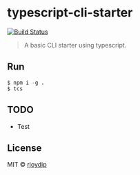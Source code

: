 # typescript-cli-starter

[![Build Status](https://travis-ci.com/rjoydip/typescript-cli-starter.svg?branch=master)](https://travis-ci.com/rjoydip/typescript-cli-starter)

> A basic CLI starter using typescript.

## Run

```shell
$ npm i -g .
$ tcs
```

## TODO

- Test

## License

MIT © [rjoydip](https://github.com/rjoydip/cli-starter/blob/master/LICENSE)
